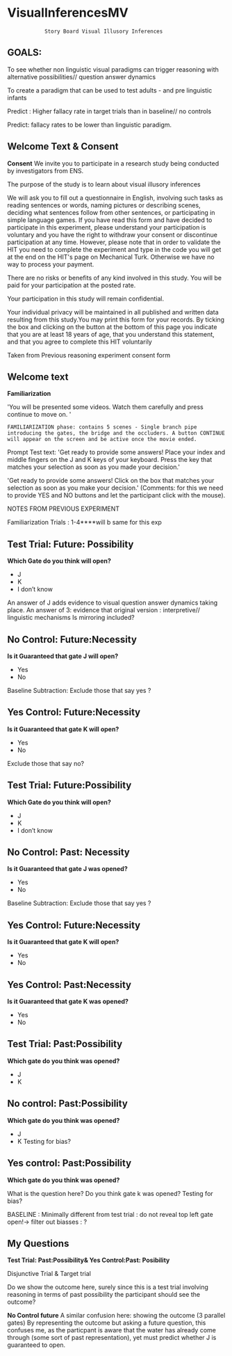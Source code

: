 # VisualInferencesMV
				Story Board Visual Illusory Inferences 


## GOALS:


To see whether non linguistic visual paradigms  can trigger reasoning with alternative possibilities// question answer dynamics 

To create a paradigm that can be used to test adults - and pre linguistic infants 

Predict : Higher fallacy rate in target trials than in baseline// no controls 

Predict: fallacy rates to be lower than linguistic paradigm. 

## Welcome Text & Consent 
**Consent** 
We invite you to participate in a research study being conducted by investigators from ENS.

The purpose of the study is to learn about visual illusory inferences

We will ask you to fill out a questionnaire in English, involving such tasks as reading sentences or words, naming pictures or describing scenes, deciding what sentences follow from other sentences, or participating in simple language games. If you have read this form and have decided to participate in this experiment, please understand your participation is voluntary and you have the right to withdraw your consent or discontinue participation at any time.  However, please note that in order to validate the HIT you need to complete the experiment and type in the code you will get at the end on the HIT's page on Mechanical Turk.  Otherwise we have no way to process your payment.

There are no risks or benefits of any kind involved in this study. You will be paid for your participation at the posted rate.

Your participation in this study will remain confidential.

Your individual privacy will be maintained in all published and written data resulting from this study.You may print this form for your records.
By ticking the box and clicking on the button at the bottom of this page you indicate that you are at least 18 years of age, that you understand this statement, and that you agree to complete this HIT voluntarily

Taken from Previous reasoning experiment consent form 


## Welcome text

**Familiarization**

  'You will be presented some videos. Watch them carefully and press continue to move on. '

	FAMILIARIZATION phase: contains 5 scenes - Single branch pipe introducing the gates, the bridge and the occluders. A button CONTINUE will appear on the screen and be active once the movie ended. 


Prompt Test text: 'Get ready to provide some answers! Place your index and middle fingers on the J and K keys of your keyboard. Press the key that matches your selection as soon as you made your decision.'

 'Get ready to provide some answers! Click on the box that matches your selection as soon as you make your decision.' 
(Comments: for this we need to provide YES and NO buttons and let the participant click with the mouse).

NOTES FROM PREVIOUS EXPERIMENT

Familiarization Trials : 1-4****will b same for this exp


## Test Trial: Future: Possibility
**Which Gate do you think will open?**
* J
* K
* I don’t know 

An answer of J adds evidence to visual question answer dynamics taking place.
 An answer of 3: evidence that original version : interpretive// linguistic mechanisms
Is mirroring included?

## No Control: Future:Necessity
**Is it Guaranteed that gate J will open?**
* Yes
* No

Baseline Subtraction: Exclude those that say yes ?

## Yes Control: Future:Necessity
**Is it Guaranteed that gate K will open?**
* Yes
* No

Exclude those that say no?

## Test Trial: Future:Possibility
**Which Gate do you think will open?**
* J
* K
* I don’t know 

## No Control: Past: Necessity
**Is it Guaranteed that gate J was opened?** 
* Yes
* No

Baseline Subtraction: Exclude those that say yes ?

## Yes Control: Future:Necessity 
**Is it Guaranteed that gate K will open?**
* Yes
* No


## Yes Control: Past:Necessity
**Is it Guaranteed that gate K was opened?**
* Yes
* No


## Test Trial: Past:Possibility
**Which gate do you think was opened?**
* J
* K


## No control: Past:Possibility
**Which gate do you think was opened?**
* J
* K
Testing for bias? 


## Yes control: Past:Possibility
**Which gate do you think was opened?**

What is the question here?
Do you think gate k was opened?
Testing for bias?

BASELINE : Minimally different from test trial : do not reveal top left gate open!-> filter out biasses : ?


## My Questions 

**Test Trial: Past:Possibility& Yes Control:Past: Posibility**

Disjunctive Trial & Target trial  
 
Do we show the outcome here, surely since this is a test trial involving reasoning in terms of past possibility the participant should see the outcome?


**No Control future**
A similar confusion here: showing the outcome (3 parallel gates)
By representing the outcome but asking a future question, this confuses me, as the particpant is aware that the water has already come through (some sort of past representation), yet must predict whether J is guaranteed to open. 


